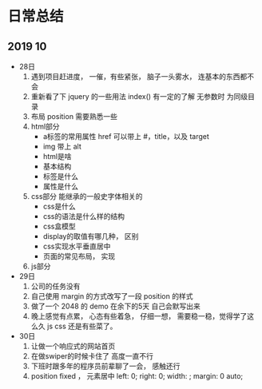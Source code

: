 # 日常总结

## 2019 10

- 28日
  1. 遇到项目赶进度， 一催，有些紧张， 脑子一头雾水， 连基本的东西都不会
  2. 重新看了下 jquery 的一些用法 index() 有一定的了解 无参数时 为同级目录
  3. 布局 position 需要熟悉一些
  4. html部分
     - a标签的常用属性 href 可以带上 #，title，以及 target
     - img 带上 alt
     - html是啥
     - 基本结构
     - 标签是什么
     - 属性是什么
  5. css部分 能继承的一般史字体相关的
     - css是什么
     - css的语法是什么样的结构
     - css盒模型
     - display的取值有哪几种， 区别
     - css实现水平垂直居中
     - 页面的常见布局， 实现
  6. js部分
- 29日
  1. 公司的任务没有
  2. 自己使用 margin 的方式改写了一段 position 的样式
  3. 做了一个 2048 的 demo 在余下的5天 自己会默写出来
  4. 晚上感觉有点累， 心态有些着急， 仔细一想， 需要稳一稳，觉得学了这么久 js css 还是有些菜了。
- 30日
  1. 让做一个响应式的网站首页
  2. 在做swiper的时候卡住了 高度一直不行
  3. 下班时跟多年的程序员前辈聊了一会， 感触还行
  4. position fixed ， 元素居中 left: 0; right: 0; width: ; margin: 0 auto;
